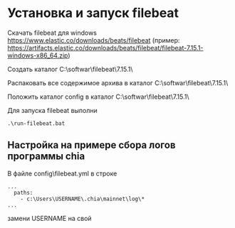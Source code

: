 # Установка и запуск filebeat

Скачать filebeat для windows https://www.elastic.co/downloads/beats/filebeat (пример: https://artifacts.elastic.co/downloads/beats/filebeat/filebeat-7.15.1-windows-x86_64.zip)

Создать каталог C:\softwar\filebeat\7.15.1\

Распаковать все содержимое архива в каталог C:\softwar\filebeat\7.15.1\

Положить каталог config в каталог C:\softwar\filebeat\7.15.1\

Для запуска filebeat выполни

    .\run-filebeat.bat

## Настройка на примере сбора логов программы chia

В файле config\filebeat.yml в строке

```
...
  paths:
    - c:\Users\USERNAME\.chia\mainnet\log\*
...
```

замени USERNAME на свой
